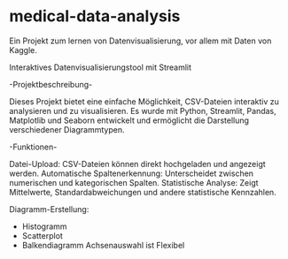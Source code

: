 # medical-data-analysis
Ein Projekt zum lernen von Datenvisualisierung, vor allem mit Daten von Kaggle.

Interaktives Datenvisualisierungstool mit Streamlit

-Projektbeschreibung-

Dieses Projekt bietet eine einfache Möglichkeit, CSV-Dateien interaktiv zu analysieren und zu visualisieren. Es wurde mit Python, Streamlit, Pandas, Matplotlib und Seaborn entwickelt und ermöglicht die Darstellung verschiedener Diagrammtypen.

-Funktionen-

Datei-Upload: CSV-Dateien können direkt hochgeladen und angezeigt werden.
Automatische Spaltenerkennung: Unterscheidet zwischen numerischen und kategorischen Spalten.
Statistische Analyse: Zeigt Mittelwerte, Standardabweichungen und andere statistische Kennzahlen.

Diagramm-Erstellung:
- Histogramm
- Scatterplot 
- Balkendiagramm 
Achsenauswahl ist Flexibel
